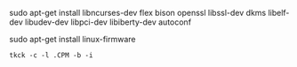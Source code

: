


sudo apt-get install libncurses-dev flex bison openssl libssl-dev dkms libelf-dev libudev-dev libpci-dev libiberty-dev autoconf



sudo apt-get install linux-firmware



`tkck -c -l .CPM -b -i`

